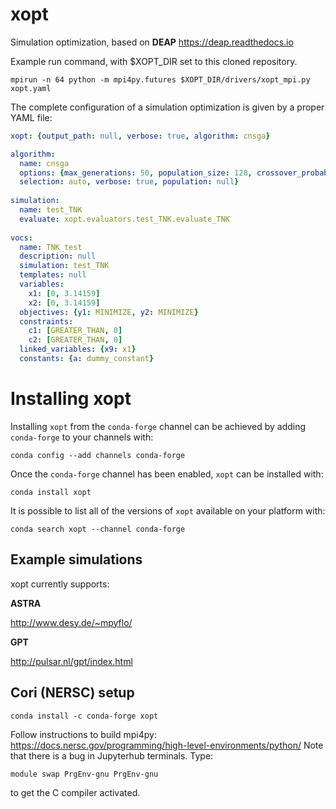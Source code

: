 # xopt
Simulation optimization, based on **DEAP** https://deap.readthedocs.io

Example run command, with $XOPT_DIR set to this cloned repository. 
```
mpirun -n 64 python -m mpi4py.futures $XOPT_DIR/drivers/xopt_mpi.py xopt.yaml
```

The complete configuration of a simulation optimization is given by a proper YAML file:

```yaml
xopt: {output_path: null, verbose: true, algorithm: cnsga}

algorithm:
  name: cnsga
  options: {max_generations: 50, population_size: 128, crossover_probability: 0.9, mutation_probability: 1.0,
  selection: auto, verbose: true, population: null}
  
simulation: 
  name: test_TNK
  evaluate: xopt.evaluators.test_TNK.evaluate_TNK  
  
vocs:
  name: TNK_test
  description: null
  simulation: test_TNK
  templates: null
  variables:
    x1: [0, 3.14159]
    x2: [0, 3.14159]
  objectives: {y1: MINIMIZE, y2: MINIMIZE}
  constraints:
    c1: [GREATER_THAN, 0]
    c2: [GREATER_THAN, 0]
  linked_variables: {x9: x1}
  constants: {a: dummy_constant}
```




Installing xopt
===============

Installing `xopt` from the `conda-forge` channel can be achieved by adding `conda-forge` to your channels with:

```shell
conda config --add channels conda-forge
```

Once the `conda-forge` channel has been enabled, `xopt` can be installed with:

```shell
conda install xopt
```

It is possible to list all of the versions of `xopt` available on your platform with:

```shell
conda search xopt --channel conda-forge
```



## Example simulations
xopt currently supports:

**ASTRA**

http://www.desy.de/~mpyflo/

**GPT**

http://pulsar.nl/gpt/index.html




## Cori (NERSC) setup

```
conda install -c conda-forge xopt
```
Follow instructions to build mpi4py:
https://docs.nersc.gov/programming/high-level-environments/python/
Note that there is a bug in Jupyterhub terminals. Type:
```
module swap PrgEnv-gnu PrgEnv-gnu
```
to get the C compiler activated. 

